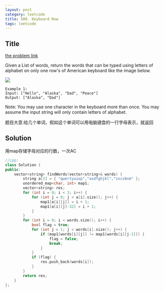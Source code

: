 ```yaml
---
layout: post
category: leetcode
title: 500. Keyboard Row
tags: leetcode
---
```

## Title
[the problem link](https://leetcode.com/problems/keyboard-row/description/)

Given a List of words, return the words that can be typed using letters of alphabet on only one row's of American keyboard like the image below.

![](https://cdn.jsdelivr.net/gh/mafulong/mdPic@vv10/img/202508301530894.png)

	Example 1:
	Input: ["Hello", "Alaska", "Dad", "Peace"]
	Output: ["Alaska", "Dad"]

Note:
You may use one character in the keyboard more than once.
You may assume the input string will only contain letters of alphabet.


题目大意:给几个单词，假如这个单词可以用电脑键盘的一行字母表示，就返回

## Solution
用map存储字母对应的行数，一次AC

```c++
//cpp:
class Solution {
public:
	vector<string> findWords(vector<string>& words) {
		string a[3] = { "qwertyuiop","asdfghjkl","zxcvbnm" };
		unordered_map<char, int> map1;
		vector<string> res;
		for (int i = 0; i < 3; i++) {
			for (int j = 0; j < a[i].size(); j++) {
				map1[a[i][j]] = i + 1;
				map1[a[i][j]-32] = i + 1;
			}
		}
		for (int i = 0; i < words.size(); i++) {
			bool flag = true;
			for (int j = 1; j < words[i].size(); j++) {
				if (map1[words[i][j]] != map1[words[i][j-1]]) {
					flag = false;
					break;
				}
			}
			if (flag) {
				res.push_back(words[i]);
			}
		}
		return res;
	}
};
```
